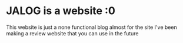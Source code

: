 # JALOG is a website :0
This website is just a none functional blog almost for the site
I've been making a review website that you can use in the future
